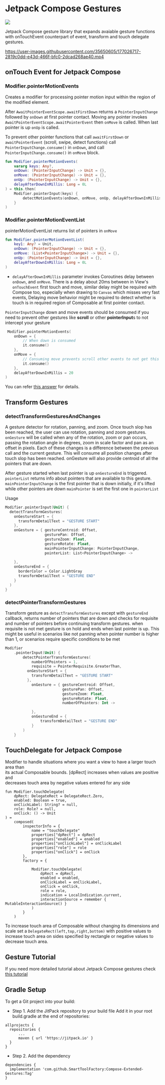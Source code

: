 # Jetpack Compose Gestures

[![](https://jitpack.io/v/SmartToolFactory/Compose-Extended-Gestures.svg)](https://jitpack.io/#SmartToolFactory/Compose-Extended-Gestures)

Jetpack Compose gesture library that expands avaiable gesture functions with onTouchEvent counterpart of event, transform and touch delegate gestures.


https://user-images.githubusercontent.com/35650605/177026717-2819c0dd-e43d-466f-bfc0-2dcad268ae40.mp4



## onTouch Event for Jetpack Compose

### Modifier.pointerMotionEvents

Creates a modifier for processing pointer motion input within the region of the modified element.

After `AwaitPointerEventScope.awaitFirstDown` returns a `PointerInputChange` followed by `onDown`
at first pointer contact. Moving any pointer invokes `AwaitPointerEventScope.awaitPointerEvent`
then `onMove` is called. When last pointer is up `onUp` is called.

To prevent other pointer functions that call `awaitFirstDown`
or `awaitPointerEvent` (scroll, swipe, detect functions)
call `PointerInputChange.consume()` in `onDown`, and call `PointerInputChange.consume()` in `onMove`
block.

```kotlin
fun Modifier.pointerMotionEvents(
    vararg keys: Any?,
    onDown: (PointerInputChange) -> Unit = {},
    onMove: (PointerInputChange) -> Unit = {},
    onUp: (PointerInputChange) -> Unit = {},
    delayAfterDownInMillis: Long = 0L
) = this.then(
    Modifier.pointerInput(keys) {
        detectMotionEvents(onDown, onMove, onUp, delayAfterDownInMillis)
    }
)
```

### Modifier.pointerMotionEventList

pointerMotionEventList returns list of pointers in `onMove`

```kotlin
fun Modifier.pointerMotionEventList(
    key1: Any? = Unit,
    onDown: (PointerInputChange) -> Unit = {},
    onMove: (List<PointerInputChange>) -> Unit = {},
    onUp: (PointerInputChange) -> Unit = {},
    delayAfterDownInMillis: Long = 0L
) 
```

* `delayAfterDownInMillis` parameter invokes Coroutines delay between `onDown`, and `onMove`. There
  is a delay about 20ms between in View's `onTouchEvent` first touch and move, similar delay might
  be required with Compose too, especially when drawing to `Canvas` which misses very fast events,
  Delaying move behavior might be required to detect whether is touch is in required region of
  Composable at first pointer contact.

`PointerInputChange` down and move events should be consumed if you need to prevent other gestures
like **scroll** or other **pointerInput**s to not intercept your gesture

```kotlin
 Modifier.pointerMotionEvents(
    onDown = {
        // When down is consumed
        it.consume()
    },
    onMove = {
        // Consuming move prevents scroll other events to not get this move event
        it.consume()
    },
    delayAfterDownInMillis = 20
)
```

You can refer [this answer](https://stackoverflow.com/a/70847531/5457853) for details.

## Transform Gestures
### detectTransformGesturesAndChanges

A gesture detector for rotation, panning, and zoom. Once touch slop has been reached, the user can
use rotation, panning and zoom gestures. `onGesture` will be called when any of the rotation, zoom
or pan occurs, passing the rotation angle in degrees, zoom in scale factor and pan as an offset in
pixels. Each of these changes is a difference between the previous call and the current gesture.
This will consume all position changes after touch slop has been reached. onGesture will also
provide centroid of all the pointers that are down.

After gesture started when last pointer is up `onGestureEnd` is triggered.
`pointerList` returns info about pointers that are available to this gesture. 
`mainPointerInputChange` is the first pointer that is down initially, if it's lifted while
other pointers are down `mainPointer` is set the first one in `pointerList`

Usage

```kotlin
Modifier.pointerInput(Unit) {
  detectTransformGestures(
    onGestureStart = {
      transformDetailText = "GESTURE START"
    },
    onGesture = { gestureCentroid: Offset,
                  gesturePan: Offset,
                  gestureZoom: Float,
                  gestureRotate: Float,
                  mainPointerInputChange: PointerInputChange,
                  pointerList: List<PointerInputChange> ->
     
    },
    onGestureEnd = {
      borderColor = Color.LightGray
      transformDetailText = "GESTURE END"
    }
  )
}
```

### detectPointerTransformGestures

Transform gesture as `detectTransformGestures` except with `gestureEnd` callback, returns number of
pointers that are down and checks for requisite and number of pointers before continuing transform
gestures. when requisite is not met gesture is on hold and ends when last pointer is up. This might
be useful in scenarios like not panning when pointer number is higher than 1, or scenarios require
specific conditions to be met

```kotlin
Modifier
    .pointerInput(Unit) {
        detectPointerTransformGestures(
            numberOfPointers = 1,
            requisite = PointerRequisite.GreaterThan,
          onGestureStart = {
            transformDetailText = "GESTURE START"
          },
            onGesture = { gestureCentroid: Offset,
                          gesturePan: Offset,
                          gestureZoom: Float,
                          gestureRotate: Float,
                          numberOfPointers: Int ->

            },
            onGestureEnd = {
                transformDetailText = "GESTURE END"
            }
        )
    }
```

## TouchDelegate for Jetpack Compose
Modifier to handle situations where you want a view to have a larger touch area than  
its actual Composable bounds. [dpRect] increases when values are positive and  
decreases touch area by negative values entered for any side

```
fun Modifier.touchDelegate(
    dpRect: DelegateRect = DelegateRect.Zero,
    enabled: Boolean = true,
    onClickLabel: String? = null,
    role: Role? = null,
    onClick: () -> Unit
) =
    composed(
        inspectorInfo = {
            name = "touchDelegate"
            properties["dpRect"] = dpRect
            properties["enabled"] = enabled
            properties["onClickLabel"] = onClickLabel
            properties["role"] = role
            properties["onClick"] = onClick
        },
        factory = {

            Modifier.touchDelegate(
                dpRect = dpRect,
                enabled = enabled,
                onClickLabel = onClickLabel,
                onClick = onClick,
                role = role,
                indication = LocalIndication.current,
                interactionSource = remember { MutableInteractionSource() }
            )
        }
    )
```

To increase touch area of Composable without changing its dimensions and scale
set a `DelegateRect(left,top,right,bottom)` with positive values to increase touch area on
sides specified by rectangle or negative values to decrease touch area.

## Gesture Tutorial

If you need more detailed tutorial about Jetpack Compose gestures
check [this tutorial](https://github.com/SmartToolFactory/Jetpack-Compose-Tutorials#gesture)

## Gradle Setup

To get a Git project into your build:

* Step 1. Add the JitPack repository to your build file Add it in your root build.gradle at the end
  of repositories:

```
allprojects {
  repositories {
      ...
      maven { url 'https://jitpack.io' }
  }
}
```

* Step 2. Add the dependency

```
dependencies {
  implementation 'com.github.SmartToolFactory:Compose-Extended-Gestures:Tag'
}
```
